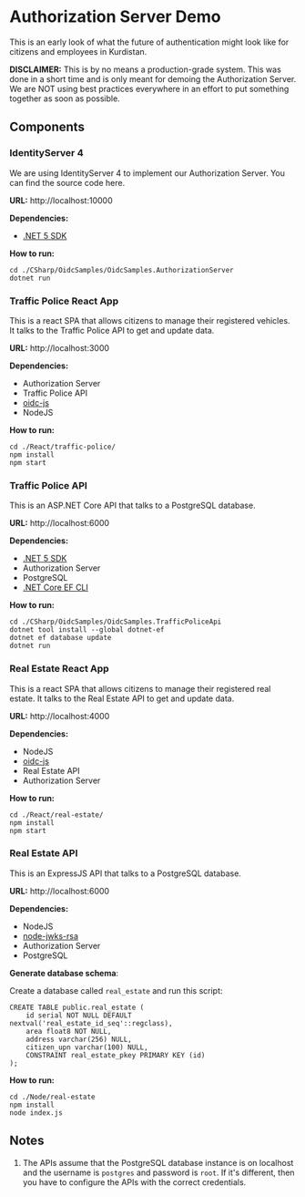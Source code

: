 # Authorization Server Demo

This is an early look of what the future of authentication might look like for citizens and employees in Kurdistan.

**DISCLAIMER:** This is by no means a production-grade system. This was done in a short time and is only meant for demoing the Authorization Server. We are NOT using best practices everywhere in an effort to put something together as soon as possible.

## Components

### IdentityServer 4

We are using IdentityServer 4 to implement our Authorization Server. You can find the source code here.

**URL:** http://localhost:10000

**Dependencies:** 

- [.NET 5 SDK](https://dotnet.microsoft.com/download/dotnet/5.0)

**How to run:**

```
cd ./CSharp/OidcSamples/OidcSamples.AuthorizationServer
dotnet run
```

### Traffic Police React App

This is a react SPA that allows citizens to manage their registered vehicles. It talks to the Traffic Police API to get and update data.

**URL:** http://localhost:3000

**Dependencies:** 

- Authorization Server
- Traffic Police API
- [oidc-js](https://github.com/IdentityModel/oidc-client-js)
- NodeJS

**How to run:**

```
cd ./React/traffic-police/
npm install
npm start
```

### Traffic Police API

This is an ASP.NET Core API that talks to a PostgreSQL database.

**URL:** http://localhost:6000

**Dependencies:** 

- [.NET 5 SDK](https://dotnet.microsoft.com/download/dotnet/5.0)
- Authorization Server
- PostgreSQL
- [.NET Core EF CLI](https://docs.microsoft.com/en-us/ef/core/cli/dotnet)

**How to run:**

```
cd ./CSharp/OidcSamples/OidcSamples.TrafficPoliceApi
dotnet tool install --global dotnet-ef
dotnet ef database update
dotnet run
```

### Real Estate React App

This is a react SPA that allows citizens to manage their registered real estate. It talks to the Real Estate API to get and update data.

**URL:** http://localhost:4000

**Dependencies:** 

- NodeJS
- [oidc-js](https://github.com/IdentityModel/oidc-client-js)
- Real Estate API
- Authorization Server

**How to run:**

```
cd ./React/real-estate/
npm install
npm start
```

### Real Estate API

This is an ExpressJS API that talks to a PostgreSQL database.

**URL:** http://localhost:6000

**Dependencies:** 

- NodeJS
- [node-jwks-rsa](https://github.com/auth0/node-jwks-rsa/blob/master/examples/express-demo/README.md)
- Authorization Server
- PostgreSQL

**Generate database schema**:

Create a database called `real_estate` and run this script:

```
CREATE TABLE public.real_estate (
	id serial NOT NULL DEFAULT nextval('real_estate_id_seq'::regclass),
	area float8 NOT NULL,
	address varchar(256) NULL,
	citizen_upn varchar(100) NULL,
	CONSTRAINT real_estate_pkey PRIMARY KEY (id)
);
```

**How to run:**

```
cd ./Node/real-estate
npm install
node index.js
```

## Notes

1. The APIs assume that the PostgreSQL database instance is on localhost and the username is `postgres` and password is `root`. If it's different, then you have to configure the APIs with the correct credentials.